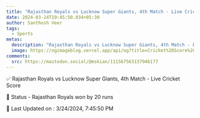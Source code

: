 ```yaml
---
title: "Rajasthan Royals vs Lucknow Super Giants, 4th Match - Live Cricket Score"
date: 2024-03-24T19:45:50.034+05:30
author: Santhosh Veer
tags:
  - Sports
metas:
  description: "Rajasthan Royals vs Lucknow Super Giants, 4th Match - Live Cricket Score - Rajasthan Royals won by 20 runs"
  image: https://ogimageblog.vercel.app/api/og?title=Cricket%20Score%20%F0%9F%8F%8F
comments:
  src: https://mastodon.social/@mskian/111567563137946177
---
```


✅ Rajasthan Royals vs Lucknow Super Giants, 4th Match - Live Cricket Score

📑 Status - Rajasthan Royals won by 20 runs

<!--more-->

📝 Last Updated on : 3/24/2024, 7:45:50 PM
